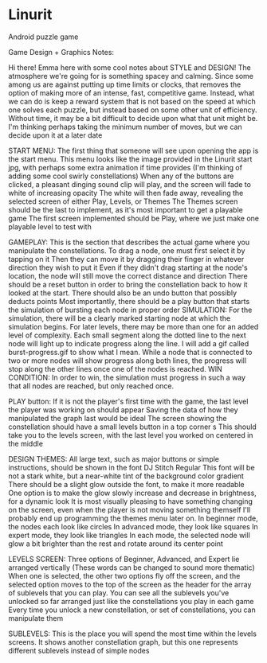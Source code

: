 # Linurit
Android puzzle game

Game Design + Graphics Notes:

Hi there! Emma here with some cool notes about STYLE and DESIGN!
The atmosphere we're going for is something spacey and calming.
Since some among us are against putting up time limits or clocks,
that removes the option of making more of an intense, fast, competitive game.
Instead, what we can do is keep a reward system that is not based on the speed at which
one solves each puzzle, but instead based on some other unit of efficiency.
Without time, it may be a bit difficult to decide upon what that unit might be.
I'm thinking perhaps taking the minimum number of moves, but we can decide upon it at a later date

START MENU:
The first thing that someone will see upon opening the app is the start menu.
This menu looks like the image provided in the Linurit start jpg, with perhaps some extra animation if time provides
(I'm thinking of adding some cool swirly constellations)
When any of the buttons are clicked, a pleasant dinging sound clip will play, and the screen will fade to white of increasing opacity
The white will then fade away, revealing the selected screen of either Play, Levels, or Themes
The Themes screen should be the last to implement, as it's most important to get a playable game
The first screen implemented should be Play, where we just make one playable level to test with

GAMEPLAY:
This is the section that describes the actual game where you manipulate the constellations.
To drag a node, one must first select it by tapping on it
Then they can move it by dragging their finger in whatever direction they wish to put it
Even if they didn't drag starting at the node's location, the node will still move the correct distance and direction
There should be a reset button in order to bring the constellation back to how it looked at the start.
There should also be an undo button that possibly deducts points
Most importantly, there should be a play button that starts the simulation of bursting each node in proper order
	SIMULATION: For the simulation, there will be a clearly marked starting node at which the simulation begins. For later levels, there may be more than one for an added level of complexity. Each small segment along the dotted line to the next node will light up to indicate progress along the line. I will add a gif called burst-progress.gif to show what I mean.
	While a node that is connected to two or more nodes will show progress along both lines, the progress will stop along the other lines once one of the nodes is reached. 
	WIN CONDITION: In order to win, the simulation must progress in such a way that all nodes are reached, but only reached once. 



PLAY button:
If it is not the player's first time with the game, the last level the player was working on should appear
Saving the data of how they manipulated the graph last would be ideal
The screen showing the constellation should have a small levels button in a top corner s
This should take you to the levels screen, with the last level you worked on centered in the middle


DESIGN THEMES:
All large text, such as major buttons or simple instructions, should be shown in the font DJ Stitch Regular
This font will be not a stark white, but a near-white tint of the background color gradient
There should be a slight glow outside the font, to make it more readable
One option is to make the glow slowly increase and decrease in brightness, for a dynamic look
It is most visually pleasing to have something changing on the screen, even when the player is not moving something themself
I'll probably end up programming the themes menu later on.
In beginner mode, the nodes each look like circles
In advanced mode, they look like squares
In expert mode, they look like triangles
In each mode, the selected node will glow a bit brighter than the rest and rotate around its center point



LEVELS SCREEN:
Three options of Beginner, Advanced, and Expert lie arranged vertically (These words can be changed to sound more thematic)
When one is selected, the other two options fly off the screen, and the selected option moves to the top of the screen 
as the header for the array of sublevels that you can play.
You can see all the sublevels you've unlocked so far arranged just like the constellations you play in each game
Every time you unlock a new constellation, or set of constellations, you can manipulate them

SUBLEVELS: This is the place you will spend the most time within the levels screens.
It shows another constellation graph, but this one represents different sublevels instead of simple nodes
